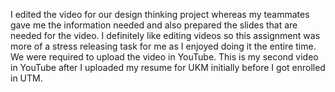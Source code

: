 I edited the video for our design thinking project whereas my teammates gave me the information needed and also prepared the slides that are needed for the video. I definitely like editing videos so this assignment was more of a stress releasing task for me as I enjoyed doing it the entire time. We were required to upload the video in YouTube. This is my second video in YouTube after I uploaded my resume for UKM initially before I got enrolled in UTM.
